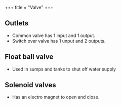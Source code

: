 +++
title = "Valve"
+++

## Outlets
- Common valve has 1 input and 1 output.
- Switch over valve has 1 unput and 2 outputs. 

## Float ball valve
- Used in sumps and tanks to shut off water supply

## Solenoid valves
- Has an electro magnet to open and close.